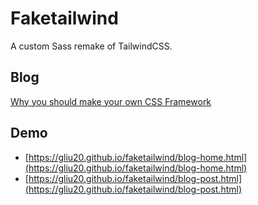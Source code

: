 # Faketailwind
A custom Sass remake of TailwindCSS.

## Blog
[Why you should make your own CSS Framework](https://gliu20.github.io/blog/programming/2020/03/23/why-you-should-make-your-own-css-framework/)

## Demo
* [https://gliu20.github.io/faketailwind/blog-home.html](https://gliu20.github.io/faketailwind/blog-home.html)
* [https://gliu20.github.io/faketailwind/blog-post.html](https://gliu20.github.io/faketailwind/blog-post.html)
